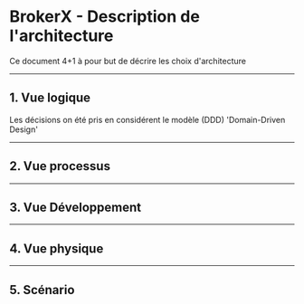 # BrokerX - Description de l'architecture
Ce document 4+1 à pour but de décrire les choix d'architecture

---

## 1. Vue logique

Les décisions on été pris en considérent le modèle (DDD) 'Domain-Driven Design'

---

## 2. Vue processus

---

## 3. Vue Développement

---

## 4. Vue physique

---

## 5. Scénario